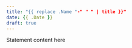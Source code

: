 ```yaml
---
title: "{{ replace .Name "-" " " | title }}"
date: {{ .Date }}
draft: true
---
```

Statement content here
